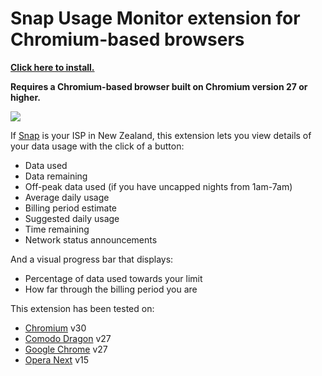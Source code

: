 Snap Usage Monitor extension for Chromium-based browsers
===========

[**Click here to install.**](https://github.com/ChrisNZL/snap-chromium/raw/master/releases/SnapChromium_0.3.0.crx)

**Requires a Chromium-based browser built on Chromium version 27 or higher.**

![](http://iforce.co.nz/i/ff1x3gvo.dgz.png)

If [Snap](http://www.snap.net.nz/) is your ISP in New Zealand, this extension lets you view details of your data usage with the click of a button:
* Data used
* Data remaining
* Off-peak data used (if you have uncapped nights from 1am-7am)
* Average daily usage
* Billing period estimate
* Suggested daily usage
* Time remaining
* Network status announcements

And a visual progress bar that displays:
* Percentage of data used towards your limit
* How far through the billing period you are



This extension has been tested on:
* [Chromium](https://download-chromium.appspot.com/) v30
* [Comodo Dragon](http://www.comodo.com/home/browsers-toolbars/browser.php) v27
* [Google Chrome](https://www.google.com/intl/en/chrome/browser/) v27
* [Opera Next](http://www.opera.com/developer/next) v15
